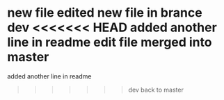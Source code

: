 new file
edited new file in brance dev
<<<<<<< HEAD
added another line in readme
edit file merged into master
=======
added another line in readme
>>>>>>> dev
back to master